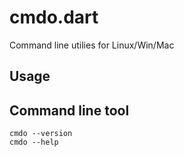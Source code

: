 # cmdo.dart

Command line utilies for Linux/Win/Mac

## Usage

## Command line tool

````
cmdo --version
cmdo --help

````
